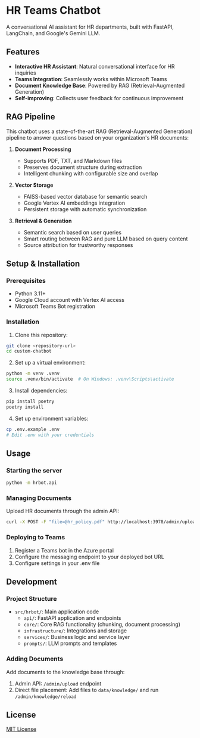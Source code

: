 # HR Teams Chatbot

A conversational AI assistant for HR departments, built with FastAPI, LangChain, and Google's Gemini LLM.

## Features

- **Interactive HR Assistant**: Natural conversational interface for HR inquiries
- **Teams Integration**: Seamlessly works within Microsoft Teams
- **Document Knowledge Base**: Powered by RAG (Retrieval-Augmented Generation)
- **Self-improving**: Collects user feedback for continuous improvement

## RAG Pipeline

This chatbot uses a state-of-the-art RAG (Retrieval-Augmented Generation) pipeline to answer questions based on your organization's HR documents:

1. **Document Processing**
   - Supports PDF, TXT, and Markdown files
   - Preserves document structure during extraction
   - Intelligent chunking with configurable size and overlap

2. **Vector Storage**
   - FAISS-based vector database for semantic search
   - Google Vertex AI embeddings integration
   - Persistent storage with automatic synchronization

3. **Retrieval & Generation**
   - Semantic search based on user queries
   - Smart routing between RAG and pure LLM based on query content
   - Source attribution for trustworthy responses

## Setup & Installation

### Prerequisites

- Python 3.11+
- Google Cloud account with Vertex AI access
- Microsoft Teams Bot registration

### Installation

1. Clone this repository:
```bash
git clone <repository-url>
cd custom-chatbot
```

2. Set up a virtual environment:
```bash
python -m venv .venv
source .venv/bin/activate  # On Windows: .venv\Scripts\activate
```

3. Install dependencies:
```bash
pip install poetry
poetry install
```

4. Set up environment variables:
```bash
cp .env.example .env
# Edit .env with your credentials
```

## Usage

### Starting the server

```bash
python -m hrbot.api
```

### Managing Documents

Upload HR documents through the admin API:

```bash
curl -X POST -F "file=@hr_policy.pdf" http://localhost:3978/admin/upload
```

### Deploying to Teams

1. Register a Teams bot in the Azure portal
2. Configure the messaging endpoint to your deployed bot URL
3. Configure settings in your .env file

## Development

### Project Structure

- `src/hrbot/`: Main application code
  - `api/`: FastAPI application and endpoints
  - `core/`: Core RAG functionality (chunking, document processing)
  - `infrastructure/`: Integrations and storage
  - `services/`: Business logic and service layer
  - `prompts/`: LLM prompts and templates

### Adding Documents

Add documents to the knowledge base through:
1. Admin API: `/admin/upload` endpoint
2. Direct file placement: Add files to `data/knowledge/` and run `/admin/knowledge/reload`

## License

[MIT License](LICENSE)
